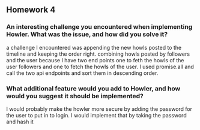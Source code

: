 ## Homework 4 

### An interesting challenge you encountered when implementing Howler. What was the issue, and how did you solve it?

a challenge I encountered was appending the new howls posted to the timeline and keeping the order right. combining howls posted by followers and the user because I have two end points one to feth the howls of the user followers and one to fetch the howls of the user. I used  promise.all and call the two api endpoints and sort them in descending order.


### What additional feature would you add to Howler, and how would you suggest it should be implemented?

I would probably make the howler more secure by adding the password for the user to put in to login. I would implement that by taking the password and hash it 